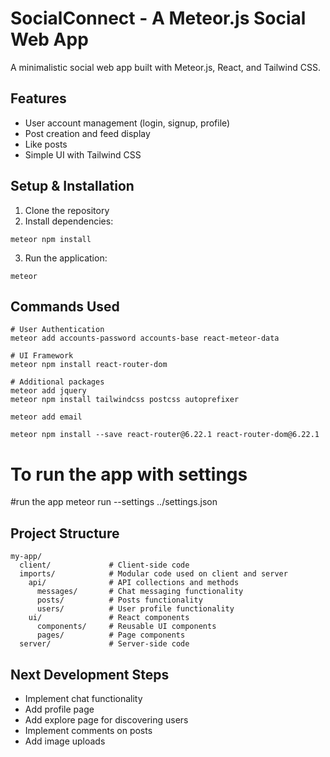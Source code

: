 # SocialConnect - A Meteor.js Social Web App

A minimalistic social web app built with Meteor.js, React, and Tailwind CSS.

## Features

- User account management (login, signup, profile)
- Post creation and feed display
- Like posts
- Simple UI with Tailwind CSS

## Setup & Installation

1. Clone the repository
2. Install dependencies:

```
meteor npm install
```

3. Run the application:

```
meteor
```

## Commands Used

```
# User Authentication
meteor add accounts-password accounts-base react-meteor-data

# UI Framework
meteor npm install react-router-dom

# Additional packages
meteor add jquery
meteor npm install tailwindcss postcss autoprefixer

meteor add email

meteor npm install --save react-router@6.22.1 react-router-dom@6.22.1
```

# To run the app with settings
#run the app
meteor run --settings ../settings.json

## Project Structure

```
my-app/
  client/             # Client-side code
  imports/            # Modular code used on client and server
    api/              # API collections and methods
      messages/       # Chat messaging functionality
      posts/          # Posts functionality
      users/          # User profile functionality
    ui/               # React components
      components/     # Reusable UI components
      pages/          # Page components
  server/             # Server-side code
```

## Next Development Steps

- Implement chat functionality
- Add profile page
- Add explore page for discovering users
- Implement comments on posts
- Add image uploads
